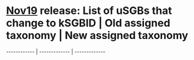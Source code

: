 # [Nov19](../Oct19-Nov19comparison.md#how-many-sgbs-change-type) release: List of uSGBs that change to kSGBID | Old assigned taxonomy | New assigned taxonomy
------------ | ------------- | -------------
